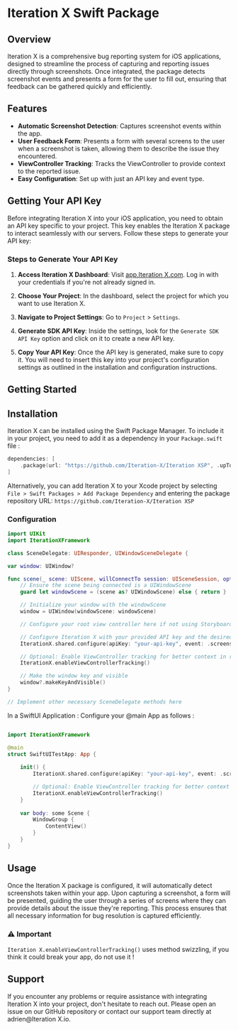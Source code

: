 # Iteration X Swift Package

## Overview
Iteration X is a comprehensive bug reporting system for iOS applications, designed to streamline the process of capturing and reporting issues directly through screenshots. Once integrated, the package detects screenshot events and presents a form for the user to fill out, ensuring that feedback can be gathered quickly and efficiently.

## Features
- **Automatic Screenshot Detection**: Captures screenshot events within the app.
- **User Feedback Form**: Presents a form with several screens to the user when a screenshot is taken, allowing them to describe the issue they encountered.
- **ViewController Tracking**: Tracks the ViewController to provide context to the reported issue.
- **Easy Configuration**: Set up with just an API key and event type.


## Getting Your API Key

Before integrating Iteration X into your iOS application, you need to obtain an API key specific to your project. This key enables the Iteration X package to interact seamlessly with our servers. Follow these steps to generate your API key:

### Steps to Generate Your API Key

1. **Access Iteration X Dashboard**: Visit [app.Iteration X.com](https://app.iterationx.com/login?redirect=%2Fdashboard). Log in with your credentials if you're not already signed in.

2. **Choose Your Project**: In the dashboard, select the project for which you want to use Iteration X.

3. **Navigate to Project Settings**: Go to `Project` > `Settings`.

4. **Generate SDK API Key**: Inside the settings, look for the `Generate SDK API Key` option and click on it to create a new API key.

5. **Copy Your API Key**: Once the API key is generated, make sure to copy it. You will need to insert this key into your project's configuration settings as outlined in the installation and configuration instructions.


## Getting Started


## Installation

Iteration X can be installed using the Swift Package Manager. To include it in your project, you need to add it as a dependency in your `Package.swift` file :

```swift
dependencies: [
    .package(url: "https://github.com/Iteration-X/Iteration XSP", .upToNextMajor(from: "1.0.3"))
]
```

Alternatively, you can add Iteration X to your Xcode project by selecting `File > Swift Packages > Add Package Dependency` and entering the package repository URL: `https://github.com/Iteration-X/Iteration XSP`


### Configuration



```swift
import UIKit
import IterationXFramework

class SceneDelegate: UIResponder, UIWindowSceneDelegate {

var window: UIWindow?

func scene(_ scene: UIScene, willConnectTo session: UISceneSession, options connectionOptions: UIScene.ConnectionOptions) {
    // Ensure the scene being connected is a UIWindowScene
    guard let windowScene = (scene as? UIWindowScene) else { return }

    // Initialize your window with the windowScene
    window = UIWindow(windowScene: windowScene)

    // Configure your root view controller here if not using Storyboards

    // Configure Iteration X with your provided API key and the desired event type.
    IterationX.shared.configure(apiKey: "your-api-key", event: .screenshot)

    // Optional: Enable ViewController tracking for better context in reports.
    IterationX.enableViewControllerTracking()

    // Make the window key and visible
    window?.makeKeyAndVisible()
}

// Implement other necessary SceneDelegate methods here
```



In a SwiftUI Application : Configure your @main App as follows : 

```swift

import IterationXFramework

@main
struct SwiftUITestApp: App {
    
    init() {
        IterationX.shared.configure(apiKey: "your-api-key", event: .screenshot)

        // Optional: Enable ViewController tracking for better context in reports.
        IterationX.enableViewControllerTracking()
    }
    
    var body: some Scene {
        WindowGroup {
            ContentView()
        }
    }
}
```


## Usage
Once the Iteration X package is configured, it will automatically detect screenshots taken within your app. Upon capturing a screenshot, a form will be presented, guiding the user through a series of screens where they can provide details about the issue they're reporting. This process ensures that all necessary information for bug resolution is captured efficiently.

### ⚠️ Important

`Iteration X.enableViewControllerTracking()` uses method swizzling, if you think it could break your app, do not use it !





## Support
If you encounter any problems or require assistance with integrating Iteration X into your project, don't hesitate to reach out. Please open an issue on our GitHub repository or contact our support team directly at adrien@Iteration X.io.


